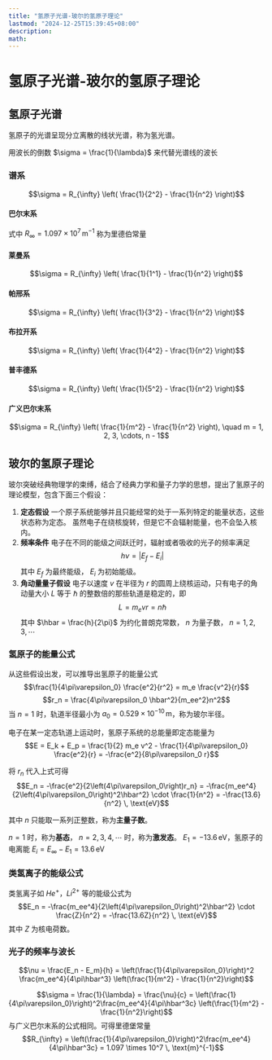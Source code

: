 ```yaml
---
title: "氢原子光谱-玻尔的氢原子理论"
lastmod: "2024-12-25T15:39:45+08:00"
description:
math:
---
```

# 氢原子光谱-玻尔的氢原子理论
## 氢原子光谱
氢原子的光谱呈现分立离散的线状光谱，称为氢光谱。

用波长的倒数 $\sigma = \frac{1}{\lambda}$ 来代替光谱线的波长

### 谱系
$$\sigma = R_{\infty} \left( \frac{1}{2^2} - \frac{1}{n^2} \right)$$

#### 巴尔末系
式中 $R_{\infty} = 1.097 \times 10^7 \, \text{m}^{-1}$ 称为里德伯常量

#### 莱曼系
$$\sigma = R_{\infty} \left( \frac{1}{1^1} - \frac{1}{n^2} \right)$$

#### 帕邢系
$$\sigma = R_{\infty} \left( \frac{1}{3^2} - \frac{1}{n^2} \right)$$

#### 布拉开系
$$\sigma = R_{\infty} \left( \frac{1}{4^2} - \frac{1}{n^2} \right)$$

#### 普丰德系
$$\sigma = R_{\infty} \left( \frac{1}{5^2} - \frac{1}{n^2} \right)$$

#### 广义巴尔末系
$$\sigma = R_{\infty} \left( \frac{1}{m^2} - \frac{1}{n^2} \right), \quad m = 1, 2, 3, \cdots, n - 1$$

## 玻尔的氢原子理论
玻尔突破经典物理学的束缚，结合了经典力学和量子力学的思想，提出了氢原子的理论模型，包含下面三个假设：
1. **定态假设**
    一个原子系统能够并且只能经常的处于一系列特定的能量状态，这些状态称为定态。
    虽然电子在绕核旋转，但是它不会辐射能量，也不会坠入核内。
2. **频率条件**
    电子在不同的能级之间跃迁时，辐射或者吸收的光子的频率满足
    $$h\nu = \left|E_f - E_i\right|$$
    其中 $E_f$ 为最终能级， $E_i$ 为初始能级。
3. **角动量量子假设**
    电子以速度 $v$ 在半径为 $r$ 的圆周上绕核运动，只有电子的角动量大小 $L$ 等于 $\hbar$ 的整数倍的那些轨道是稳定的，即
    $$L = m_evr = n\hbar$$
    其中 $\hbar = \frac{h}{2\pi}$ 为约化普朗克常数， $n$ 为量子数， $n = 1, 2, 3, \cdots$

### 氢原子的能量公式
从这些假设出发，可以推导出氢原子的能量公式
$$\frac{1}{4\pi\varepsilon_0} \frac{e^2}{r^2} = m_e \frac{v^2}{r}$$
$$r_n = \frac{4\pi\varepsilon_0 \hbar^2}{m_ee^2}n^2$$
当 $n = 1$ 时，轨道半径最小为 $a_0 = 0.529 \times 10^{-10} \, \text{m}$，称为玻尔半径。

电子在某一定态轨道上运动时，氢原子系统的总能量即定态能量为
$$E = E_k + E_p = \frac{1}{2} m_e v^2 - \frac{1}{4\pi\varepsilon_0} \frac{e^2}{r} = -\frac{e^2}{8\pi\varepsilon_0 r}$$

将 $r_n$ 代入上式可得
$$E_n = -\frac{e^2}{2\left(4\pi\varepsilon_0\right)r_n} = -\frac{m_ee^4}{2\left(4\pi\varepsilon_0\right)^2\hbar^2} \cdot \frac{1}{n^2} = -\frac{13.6}{n^2} \, \text{eV}$$

其中 $n$ 只能取一系列正整数，称为**主量子数**。

$n = 1$ 时，称为**基态**， $n = 2, 3, 4, \cdots$ 时，称为**激发态**。
$E_1 = -13.6 \, \text{eV}$，氢原子的电离能 $E_i = E_{\infty} - E_1 = 13.6 \, \text{eV}$

### 类氢离子的能级公式
类氢离子如 $He^+$，$Li^{2+}$ 等的能级公式为
$$E_n = -\frac{m_ee^4}{2\left(4\pi\varepsilon_0\right)^2\hbar^2} \cdot \frac{Z}{n^2} = -\frac{13.6Z}{n^2} \, \text{eV}$$
其中 $Z$ 为核电荷数。

### 光子的频率与波长
$$\nu = \frac{E_n - E_m}{h} = \left(\frac{1}{4\pi\varepsilon_0}\right)^2 \frac{m_ee^4}{4\pi\hbar^3} \left(\frac{1}{m^2} - \frac{1}{n^2}\right)$$

$$\sigma = \frac{1}{\lambda} = \frac{\nu}{c} = \left(\frac{1}{4\pi\varepsilon_0}\right)^2\frac{m_ee^4}{4\pi\hbar^3c} \left(\frac{1}{m^2} - \frac{1}{n^2}\right)$$
与广义巴尔末系的公式相同。可得里德堡常量
$$R_{\infty} = \left(\frac{1}{4\pi\varepsilon_0}\right)^2\frac{m_ee^4}{4\pi\hbar^3c} = 1.097 \times 10^7 \, \text{m}^{-1}$$
